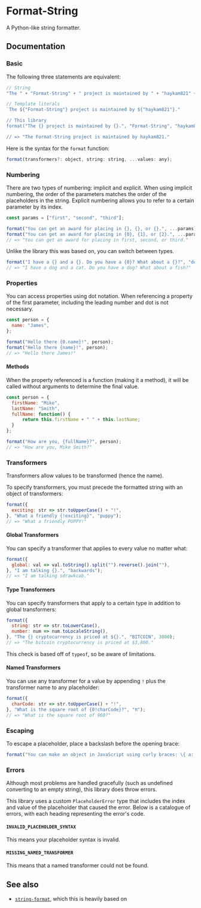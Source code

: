# Format-String
A Python-like string formatter.

## Documentation

### Basic

The following three statements are equivalent:

```js
// String
"The " + "Format-String" + " project is maintained by " + "haykam821" + "."

// Template literals
`The ${"Format-String"} project is maintained by ${"haykam821"}."

// This library
format("The {} project is maintained by {}.", "Format-String", "haykam821");

// => "The Format-String project is maintained by haykam821."
```

Here is the syntax for the `format` function:

```js
format(transformers?: object, string: string, ...values: any);
```

### Numbering

There are two types of numbering: implicit and explicit. When using implicit numbering, the order of the parameters matches the order of the placeholders in the string. Explicit numbering allows you to refer to a certain parameter by its index.

```js
const params = ["first", "second", "third"];

format("You can get an award for placing in {}, {}, or {}.", ...params);
format("You can get an award for placing in {0}, {1}, or {2}.", ...params);
// => "You can get an award for placing in first, second, or third."
```

Unlike the library this was based on, you can switch between types.

```js
format("I have a {} and a {}. Do you have a {0}? What about a {}?", "dog", "cat", "fish");
// => "I have a dog and a cat. Do you have a dog? What about a fish?"
```

### Properties

You can access properties using dot notation. When referencing a property of the first parameter, including the leading number and dot is not necessary.

```js
const person = {
  name: "James",
};

format("Hello there {0.name}!", person);
format("Hello there {name}!", person);
// => "Hello there James!"
```

#### Methods

When the property referenced is a function (making it a method), it will be called without arguments to determine the final value.

```js
const person = {
  firstName: "Mike",
  lastName: "Smith",
  fullName: function() {
	  return this.firstName + " " + this.lastName;
  }
};

format("How are you, {fullName}?", person);
// => "How are you, Mike Smith?"
```

### Transformers

Transformers allow values to be transformed (hence the name).

To specify transformers, you must precede the formatted string with an object of transformers:

```js
format({
  exciting: str => str.toUpperCase() + "!",
}, "What a friendly {!exciting}", "puppy");
// => "What a friendly PUPPY!"
```

#### Global Transformers

You can specify a transformer that applies to every value no matter what:

```js
format({
  global: val => val.toString().split("").reverse().join(""),
}, "I am talking {}.", "backwards");
// => "I am talking sdrawkcab."
```

#### Type Transformers

You can specify transformers that apply to a certain type in addition to global transformers:

```js
format({
  string: str => str.toLowerCase(),
  number: num => num.toLocaleString(),
}, "The {} cryptocurrency is priced at ${}.", "BITCOIN", 3800);
// => "The bitcoin cryptocurrency is priced at $3,800."
```

This check is based off of `typeof`, so be aware of limitations.

#### Named Transformers

You can use any transformer for a value by appending `!` plus the transformer name to any placeholder:

```js
format({
  charCode: str => str.toUpperCase() + "!",
}, "What is the square root of {0!charCode}?", "π");
// => "What is the square root of 960?"
```

### Escaping

To escape a placeholder, place a backslash before the opening brace:

```js
format("You can make an object in JavaScript using curly braces: \{ a: 1, b: 2 }");
```

### Errors

Although most problems are handled gracefully (such as undefined converting to an empty string), this library does throw errors.

This library uses a custom `PlaceholderError` type that includes the index and value of the placeholder that caused the error. Below is a catalogue of errors, with each heading representing the error's code.

#### `INVALID_PLACEHOLDER_SYNTAX`

This means your placeholder syntax is invalid. 

#### `MISSING_NAMED_TRANSFORMER`

This means that a named transformer could not be found.

## See also

* [`string-format`](https://github.com/davidchambers/string-format), which this is heavily based on
